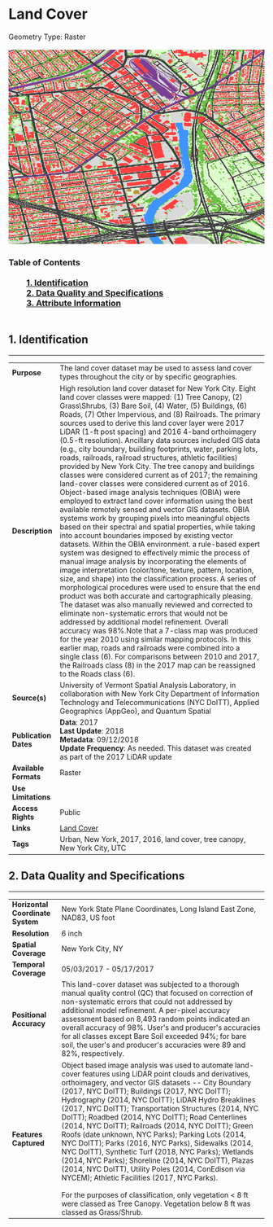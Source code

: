 # Land Cover
Geometry Type: Raster<br><br>![image](https://github.com/CityOfNewYork/nyc-geo-metadata/blob/master/Images/LandCover.png)

### Table of Contents<br><br>&nbsp;&nbsp;&nbsp;&nbsp;&nbsp;&nbsp;&nbsp;&nbsp;&nbsp;[**1. Identification**](#1-identification)<br>&nbsp;&nbsp;&nbsp;&nbsp;&nbsp;&nbsp;&nbsp;&nbsp;&nbsp;[**2. Data Quality and Specifications**](#2-data-quality-and-specifications)<br>&nbsp;&nbsp;&nbsp;&nbsp;&nbsp;&nbsp;&nbsp;&nbsp;&nbsp;[**3. Attribute Information**](#3-attribute-information)<br><br>
## 1. Identification
---------------------------------------------
|     |     |
| --- | --- |
**Purpose** |The land cover dataset may be used to assess land cover types throughout the city or by specific geographies. 
**Description** |High resolution land cover dataset for New York City. Eight land cover classes were mapped: (1) Tree Canopy, (2) Grass\Shrubs, (3) Bare Soil, (4) Water, (5) Buildings, (6) Roads, (7) Other Impervious, and (8) Railroads. The primary sources used to derive this land cover layer were 2017 LiDAR (1-ft post spacing) and 2016 4-band orthoimagery (0.5-ft resolution). Ancillary data sources included GIS data (e.g., city boundary, building footprints, water, parking lots, roads, railroads, railroad structures, athletic facilities) provided by New York City. The tree canopy and buildings classes were considered current as of 2017; the remaining land-cover classes were considered current as of 2016. Object-based image analysis techniques (OBIA) were employed to extract land cover information using the best available remotely sensed and vector GIS datasets. OBIA systems work by grouping pixels into meaningful objects based on their spectral and spatial properties, while taking into account boundaries imposed by existing vector datasets. Within the OBIA environment. a rule-based expert system was designed to effectively mimic the process of manual image analysis by incorporating the elements of image interpretation (color/tone, texture, pattern, location, size, and shape) into the classification process. A series of morphological procedures were used to ensure that the end product was both accurate and cartographically pleasing. The dataset was also manually reviewed and corrected to eliminate non-systematic errors that would not be addressed by additional model refinement. Overall accuracy was 98%.Note that a 7-class map was produced for the year 2010 using similar mapping protocols. In this earlier map, roads and railroads were combined into a single class (6). For comparisons between 2010 and 2017, the Railroads class (8) in the 2017 map can be reassigned to the Roads class (6). 
**Source(s)** |University of Vermont Spatial Analysis Laboratory, in collaboration with New York City Department of Information Technology and Telecommunications (NYC DoITT), Applied Geographics (AppGeo), and Quantum Spatial
**Publication Dates** |**Data**: 2017<br>**Last Update**: 2018<br>**Metadata**: 09/12/2018<br>**Update Frequency**: As needed. This dataset was created as part of the 2017 LiDAR update
**Available Formats** |Raster
**Use Limitations** |
**Access Rights** |Public
**Links** |[Land Cover](https://data.cityofnewyork.us/Environment/Land-Cover-Raster-Data-2017-6in-Resolution/he6d-2qns)
**Tags** |Urban, New York, 2017, 2016, land cover, tree canopy, New York City, UTC
## 2. Data Quality and Specifications
---------------------------------------------
|     |     |
| --- | --- |
**Horizontal Coordinate System** |New York State Plane Coordinates, Long Island East Zone, NAD83, US foot
**Resolution** |6 inch
**Spatial Coverage** |New York City, NY
**Temporal Coverage** |05/03/2017 - 05/17/2017 
**Positional Accuracy** |This land-cover dataset was subjected to a thorough manual quality control (QC) that focused on correction of non-systematic errors that could not addressed by additional model refinement. A per-pixel accuracy assessment based on 8,493 random points indicated an overall accuracy of 98%.  User's and producer's accuracies for all classes except Bare Soil exceeded 94%; for bare soil, the user's and producer's accuracies were 89 and 82%, respectively.
**Features Captured** |Object based image analysis was used to automate land-cover features using LiDAR point clouds and derivatives, orthoimagery, and vector GIS datasets -- City Boundary (2017, NYC DoITT); Buildings (2017, NYC DoITT); Hydrography (2014, NYC DoITT); LiDAR Hydro Breaklines (2017, NYC DoITT); Transportation Structures (2014, NYC DoITT); Roadbed (2014, NYC DoITT); Road Centerlines (2014, NYC DoITT); Railroads (2014, NYC DoITT); Green Roofs (date unknown, NYC Parks); Parking Lots (2014, NYC DoITT); Parks (2016, NYC Parks), Sidewalks (2014, NYC DoITT), Synthetic Turf (2018, NYC Parks); Wetlands (2014, NYC Parks); Shoreline (2014, NYC DoITT), Plazas (2014, NYC DoITT), Utility Poles (2014, ConEdison via NYCEM); Athletic Facilities (2017, NYC Parks). <br><br> For the purposes of classification, only vegetation < 8 ft were classed as Tree Canopy. Vegetation below 8 ft was classed as Grass/Shrub. 
